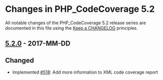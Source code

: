 # Changes in PHP_CodeCoverage 5.2

All notable changes of the PHP_CodeCoverage 5.2 release series are documented in this file using the [Keep a CHANGELOG](http://keepachangelog.com/) principles.

## [5.2.0] - 2017-MM-DD

## Changed

* Implemented [#518](https://github.com/sebastianbergmann/php-code-coverage/pull/518): Add more information to XML code coverage report

[5.2.0]: https://github.com/sebastianbergmann/php-code-coverage/compare/5.1...5.2.0


